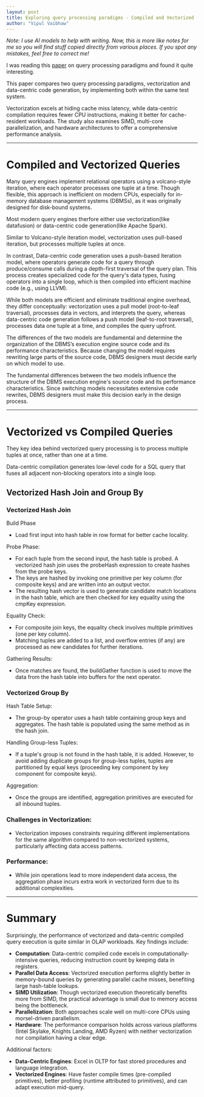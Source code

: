 ```yaml
---
layout: post
title: Exploring query processing paradigms - Compiled and Vectorized
author: "Vipul Vaibhaw"
---
```


*Note: I use AI models to help with writing. Now, this is more like notes for me so you will find stuff copied directly from various places. If you spot any mistakes, feel free to correct me!*

I was reading this [paper](https://www.vldb.org/pvldb/vol11/p2209-kersten.pdf) on query processing paradigms and found it quite interesting.

This paper compares two query processing paradigms, vectorization and data-centric code generation, by implementing both within the same test system.

Vectorization excels at hiding cache miss latency, while data-centric compilation requires fewer CPU instructions, making it better for cache-resident workloads. The study also examines SIMD, multi-core parallelization, and hardware architectures to offer a comprehensive performance analysis.

---

# Compiled and Vectorized Queries

Many query engines implement relational operators using a volcano-style iteration, where each operator processes one tuple at a time. Though flexible, this approach is inefficient on modern CPUs, especially for in-memory database management systems (DBMSs), as it was originally designed for disk-bound systems.

Most modern query engines therfore either use vectorization(like datafusion) or data-centric code generation(like Apache Spark).

Similar to Volcano-style iteration model, vectorization uses pull-based iteration, but processes multiple tuples at once.

In contrast, Data-centric code generation uses a push-based iteration model, where operators generate code for a query through produce/consume calls during a depth-first traversal of the query plan. This process creates specialized code for the query's data types, fusing operators into a single loop, which is then compiled into efficient machine code (e.g., using LLVM).

While both models are efficient and eliminate traditional engine overhead, they differ conceptually: vectorization uses a pull model (root-to-leaf traversal), processes data in vectors, and interprets the query, whereas data-centric code generation follows a push model (leaf-to-root traversal), processes data one tuple at a time, and compiles the query upfront.

The differences of the two models are fundamental and determine the organization of the DBMS’s execution engine source code
and its performance characteristics. Because changing the model requires rewriting large parts of the source code, DBMS designers must decide early on which model to use.

The fundamental differences between the two models influence the structure of the DBMS execution engine's source code and its performance characteristics. Since switching models necessitates extensive code rewrites, DBMS designers must make this decision early in the design process.

---

# Vectorized vs Compiled Queries

They key idea behind vectorized query processing is to process multiple tuples at once, rather than one at a time.

Data-centric compilation generates low-level code for a SQL query that fuses all adjacent non-blocking operators into a single loop.

## Vectorized Hash Join and Group By

### Vectorized Hash Join

Build Phase
- Load first input into hash table in row format for better cache locality.


Probe Phase:
- For each tuple from the second input, the hash table is probed. A vectorized hash join uses the probeHash expression to create hashes from the probe keys.
- The keys are hashed by invoking one primitive per key column (for composite keys) and are written into an output vector.
- The resulting hash vector is used to generate candidate match locations in the hash table, which are then checked for key equality using the cmpKey expression.


Equality Check:
- For composite join keys, the equality check involves multiple primitives (one per key column).
- Matching tuples are added to a list, and overflow entries (if any) are processed as new candidates for further iterations.

Gathering Results:
- Once matches are found, the buildGather function is used to move the data from the hash table into buffers for the next operator.

### Vectorized Group By

Hash Table Setup:
- The group-by operator uses a hash table containing group keys and aggregates. The hash table is populated using the same method as in the hash join.

Handling Group-less Tuples:
- If a tuple's group is not found in the hash table, it is added. However, to avoid adding duplicate groups for group-less tuples, tuples are partitioned by equal keys (proceeding key component by key component for composite keys).

Aggregation:
- Once the groups are identified, aggregation primitives are executed for all inbound tuples.

### Challenges in Vectorization:
- Vectorization imposes constraints requiring different implementations for the same algorithm compared to non-vectorized systems, particularly affecting data access patterns.

### Performance:
- While join operations lead to more independent data access, the aggregation phase incurs extra work in vectorized form due to its additional complexities.

---

# Summary

Surprisingly, the performance of vectorized and data-centric compiled query execution is quite similar in OLAP workloads. Key findings include:

- **Computation**: Data-centric compiled code excels in computationally-intensive queries, reducing instruction count by keeping data in registers.
- **Parallel Data Access**: Vectorized execution performs slightly better in memory-bound queries by generating parallel cache misses, benefiting large hash-table lookups.
- **SIMD Utilization**: Though vectorized execution theoretically benefits more from SIMD, the practical advantage is small due to memory access being the bottleneck.
- **Parallelization**: Both approaches scale well on multi-core CPUs using morsel-driven parallelism.
- **Hardware**: The performance comparison holds across various platforms (Intel Skylake, Knights Landing, AMD Ryzen) with neither vectorization nor compilation having a clear edge.

Additional factors:
- **Data-Centric Engines**: Excel in OLTP for fast stored procedures and language integration.
- **Vectorized Engines**: Have faster compile times (pre-compiled primitives), better profiling (runtime attributed to primitives), and can adapt execution mid-query.
